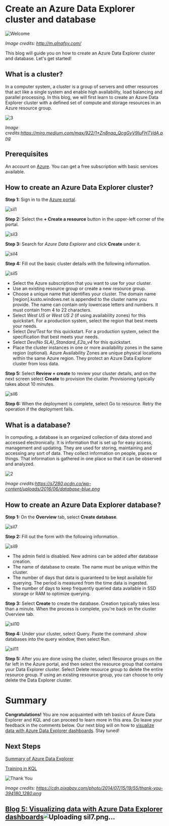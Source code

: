 # Create an Azure Data Explorer cluster and database

![Welcome](https://user-images.githubusercontent.com/58803999/173579763-bd5ea067-4d35-4f75-89d6-fdd02192d11e.jpeg)

*Image credits: http://m.alnafsy.com/*

This blog will guide you on how to create an Azure Data Explorer cluster and database. Let's get started!

## What is a cluster?
In a computer system, a cluster is a group of servers and other resources that act like a single system and enable high availability, load balancing and parallel processing. In this blog, we will first learn to create an Azure Data Explorer cluster with a defined set of compute and storage resources in an Azure resource group.

![3](https://user-images.githubusercontent.com/58803999/204006286-6bd96670-dcf0-424d-b619-21d044075fc4.png)

*Image credits:https://miro.medium.com/max/922/1*Zn8naq_QcgGyV9IuFHTVdA.png* 

## Prerequisites
An account on [Azure](https://azure.microsoft.com/en-in/). You can get a free subscription with basic services available.

## How to create an Azure Data Explorer cluster?
**Step 1:** Sign in to the [Azure portal](https://azure.microsoft.com/en-in/).

![sil1](https://user-images.githubusercontent.com/58803999/204025389-16716bfe-811f-420f-9f98-02278340dae7.png)

**Step 2:**  Select the **+ Create a resource** button in the upper-left corner of the portal.

![sil3](https://user-images.githubusercontent.com/58803999/204025408-e75e9bcf-bfad-48e4-b5b3-44367017c060.png)

**Step 3:** Search for *Azure Data Explorer* and click **Create** under it.

![sil4](https://user-images.githubusercontent.com/58803999/204025430-526f99ae-196f-4a07-b47a-b541c8d63918.png)

**Step 4:** Fill out the basic cluster details with the following information.

![sil5](https://user-images.githubusercontent.com/58803999/204025446-5dea6533-08e3-4a3d-94db-a46ccfb7bc8f.png)

* Select the Azure subscription that you want to use for your cluster.
* Use an existing resource group or create a new resource group.
* Choose a unique name that identifies your cluster. The domain name [region].kusto.windows.net is appended to the cluster name you provide. The name can contain only lowercase letters and numbers. It must contain from 4 to 22 characters.
* Select *West US* or *West US 2* (if using availability zones) for this quickstart. For a production system, select the region that best meets your needs.
* Select *Dev/Test* for this quickstart. For a production system, select the specification that best meets your needs.
*	Select *Dev(No SLA)_Standard_E2a_v4* for this quickstart.
*	Place the cluster instances in one or more availability zones in the same region (optional). Azure Availability Zones are unique physical locations within the same Azure region. They protect an Azure Data Explorer cluster from loss data. 

**Step 5:** Select **Review + create** to review your cluster details, and on the next screen select **Create** to provision the cluster. Provisioning typically takes about 10 minutes.

![sil6](https://user-images.githubusercontent.com/58803999/204025465-4a4edb3f-9103-42e8-b752-2f0807983d20.png)

**Step 6:** When the deployment is complete, select Go to resource. Retry the operation if the deployment fails.


## What is a database?
In computing, a database is an organized collection of data stored and accessed electronically. It is information that is set up for easy access, management and updating. They are used for storing, maintaining and accessing any sort of data. They collect information on people, places or things. That information is gathered in one place so that it can be observed and analyzed.

![2](https://user-images.githubusercontent.com/58803999/204004515-9f313baa-ca79-4a13-a74c-688280ed3ad5.jpg)

*Image credits:https://s7280.pcdn.co/wp-content/uploads/2016/06/database-blue.png*

## How to create an Azure Data Explorer database?
**Step 1:** On the **Overview** tab, select **Create database**.

![sil7](https://user-images.githubusercontent.com/58803999/204025512-1f56db33-a999-427d-9304-b770861927e8.png)


**Step 2:** Fill out the form with the following information.

![sil9](https://user-images.githubusercontent.com/58803999/204025534-29815a72-43fe-4da9-a7b8-a37e331f9bd0.png)

* The admin field is disabled. New admins can be added after database creation.
* The name of database to create. The name must be unique within the cluster.
* The number of days that data is guaranteed to be kept available for querying. The period is measured from the time data is ingested.
* The number of days to keep frequently queried data available in SSD storage or RAM to optimize querying.

**Step 3:** Select **Create** to create the database. Creation typically takes less than a minute. When the process is complete, you're back on the cluster Overview tab.

![sil10](https://user-images.githubusercontent.com/58803999/204025555-5bdf44f0-3988-4918-9c14-084cd0878a75.png)


**Step 4:** Under your cluster, select Query. Paste the command .show databases into the query window, then select Run.

![sil11](https://user-images.githubusercontent.com/58803999/204026606-da8e2638-ec93-4239-96f5-67754fe8a665.png)


**Step 5:** After you are done using the cluster, select Resource groups on the far left in the Azure portal, and then select the resource group that contains your Data Explorer cluster. Select Delete resource group to delete the entire resource group. If using an existing resource group, you can choose to only delete the Data Explorer cluster.

# Summary
**Congratulations!** You are now acquainted with teh basics of Axure Data Explorer and KQL and can proceed to learn more in this area. Do leave your feedback in the comments below. Our next blog will on how to [visualize data with Azure Data Explorer dashboards](https://github.com/prabhugayatri/MLSA-SIL-Blog-2022/blob/main/Blog5.md). Stay tuned!

## Next Steps
[Summary of Azure Data Explorer](https://learn.microsoft.com/en-us/training/modules/intro-to-azure-data-explorer/)

[Training in KQL](https://learn.microsoft.com/en-us/training/modules/write-first-query-kusto-query-language/)

![Thank You](https://cdn.pixabay.com/photo/2014/07/15/19/55/thank-you-394180_1280.png)

*Image credits: https://cdn.pixabay.com/photo/2014/07/15/19/55/thank-you-394180_1280.png*

## [Blog 5: Visualizing data with Azure Data Explorer dashboards](https://github.com/prabhugayatri/MLSA-SIL-Blog-2022/blob/main/Blog5.md)![Uploading sil7.png…]()
